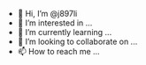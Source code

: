 - 👋 Hi, I’m @j897li
- 👀 I’m interested in ...
- 🌱 I’m currently learning ...
- 💞️ I’m looking to collaborate on ...
- 📫 How to reach me ...

<!---
j897li/j897li is a ✨ special ✨ repository because its `README.md` (this file) appears on your GitHub profile.
You can click the Preview link to take a look at your changes.
--->
